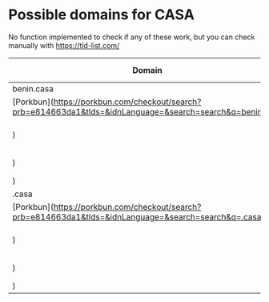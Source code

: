# Possible domains for CASA

No function implemented to check if any of these work, but you can check manually with https://tld-list.com/

| Domain | Porkbun | NameCheap | Google Domains |
|---|---|---|---|
| benin.casa | [Porkbun](https://porkbun.com/checkout/search?prb=e814663da1&tlds=&idnLanguage=&search=search&q=benin.casa) | [Namecheap](https://www.namecheap.com/domains/registration/results/?domain=benin.casa) | [Google](https://domains.google.com/registrar/search?searchTerm=benin.casa) |
| .casa | [Porkbun](https://porkbun.com/checkout/search?prb=e814663da1&tlds=&idnLanguage=&search=search&q=.casa) | [Namecheap](https://www.namecheap.com/domains/registration/results/?domain=.casa) | [Google](https://domains.google.com/registrar/search?searchTerm=.casa) |
